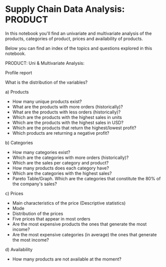 # Supply Chain Data Analysis: PRODUCT

In this notebook you'll find an univariate and multivariate analysis of the products, categories of product, prices and 
availability of products.

Below you can find an index of the topics and questions explored in this notebook.

PRODUCT: Uni & Multivariate Analysis:

Profile report

What is the distribution of the variables?

a) Products
- How many unique products exist?
- What are the products with more orders (historically)?
- What are the products with less orders (historically)?
- Which are the products with the highest sales in units
- Which are the products with the highest sales in USD?
- Which are the products that return the highest/lowest profit?
- Which products are returning a negative profit?

b) Categories 
- How many categories exist?
- Which are the categories with more orders (historically)?
- Which are the sales per category and product?
- How many products does each category have?
- Which are the categories with the highest sales?
- Pareto Table/Graph. Which are the categories that constitute the 80% of the company's sales?

c) Prices
- Main characteristics of the price (Descriptive statistics)
- Mode
- Distribution of the prices
- Five prices that appear in most orders
- Are the most expensive products the ones that generate the most income?
- Are the most expensive categories (in average) the ones that generate the most income?

d) Availability
- How many products are not available at the moment?
